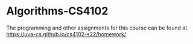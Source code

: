 # Algorithms-CS4102
The programming and other assignments for this course can be found at https://uva-cs.github.io/cs4102-s22/homework/
